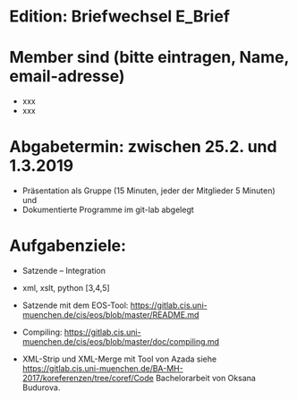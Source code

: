 # Edition: Briefwechsel E_Brief

# Member sind (bitte eintragen, Name, email-adresse)
* xxx
* xxx

# Abgabetermin: zwischen 25.2. und 1.3.2019
* Präsentation als Gruppe (15 Minuten, jeder der Mitglieder 5 Minuten) und 
* Dokumentierte Programme im git-lab abgelegt 


# Aufgabenziele: 
* Satzende – Integration
* xml, xslt, python [3,4,5]
* Satzende mit dem EOS-Tool:  https://gitlab.cis.uni-muenchen.de/cis/eos/blob/master/README.md
* Compiling: https://gitlab.cis.uni-muenchen.de/cis/eos/blob/master/doc/compiling.md

* XML-Strip und XML-Merge mit Tool von Azada siehe https://gitlab.cis.uni-muenchen.de/BA-MH-2017/koreferenzen/tree/coref/Code  Bachelorarbeit von Oksana Budurova.

